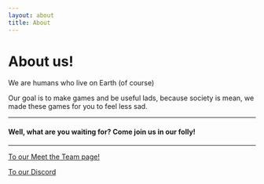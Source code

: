 ```yaml
---
layout: about
title: About
---
```


<style>
@import url('https://fonts.googleapis.com/css2?family=Pixelify+Sans:wght@400..700&display=swap')
</style>

<h1>About us!</h1>

<p>We are humans who live on Earth (of course)</p>
<p>Our goal is to make games and be useful lads, because society is mean, we made these games for you to feel less sad.</p>
<hr>
<h4>Well, what are you waiting for? Come join us in our folly!</h4>
<hr>
<p><a href="https://1d10t1c-stud10s.github.io/more-to-explore/about.html">To our Meet the Team page!</a></p>

[To our Discord](https://discord.gg/Db8UqZNPcU)
